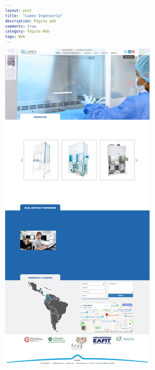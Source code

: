 ```yaml
---
layout: post
title:  "Lumes Ingenieria"
description: Página web
comments: true
category: Página Web
tags: Web
---
```

<img src="/public/imgs/proyectos/lumesingenieria.jpg" />
